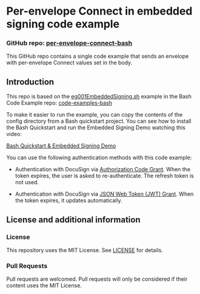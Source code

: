 # Per-envelope Connect in embedded signing code example

### GitHub repo: [per-envelope-connect-bash](./README.md)

This GitHub repo contains a single code example that sends an envelope with per-envelope Connect values set in the body.

## Introduction

This repo is based on the [eg001EmbeddedSigning.sh](https://github.com/docusign/code-examples-bash/blob/master/eg001EmbeddedSigning.sh) example in the Bash Code Example repo: [code-examples-bash](https://github.com/docusign/code-examples-bash)

To make it easier to run the example, you can copy the contents of the config directory from a Bash quickstart project.
You can see how to install the Bash Quickstart and run the Embedded Signing Demo watching this video: 

[Bash Quickstart & Embedded Signing Demo](https://youtu.be/CfIX-l8zwvg)

You can use the following authentication methods with this code example:

* Authentication with DocuSign via [Authorization Code Grant](https://developers.docusign.com/platform/auth/authcode).
When the token expires, the user is asked to re-authenticate. The refresh token is not used.

* Authentication with DocuSign via [JSON Web Token (JWT) Grant](https://developers.docusign.com/platform/auth/jwt/).
When the token expires, it updates automatically.

## License and additional information

### License
This repository uses the MIT License. See [LICENSE](./LICENSE) for details.

### Pull Requests
Pull requests are welcomed. Pull requests will only be considered if their content
uses the MIT License.
